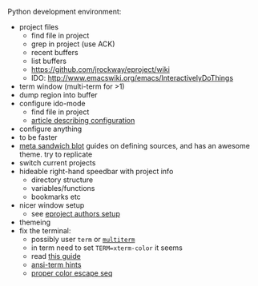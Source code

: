 
Python development environment:
- project files
  - find file in project
  - grep in project (use ACK)
  - recent buffers
  - list buffers
  - https://github.com/jrockway/eproject/wiki
  - IDO: http://www.emacswiki.org/emacs/InteractivelyDoThings
- term window (multi-term for >1)
- dump region into buffer
- configure ido-mode
  - find file in project
  - [article describing configuration](http://www.masteringemacs.org/articles/2010/10/10/introduction-to-ido-mode/)
- configure anything
 - to be faster
 - [meta sandwich blot](http://metasandwich.com/2010/07/30/what-can-i-get-for-10-dolla-anything-el/) guides on defining sources, and has an awesome theme. try to replicate
- switch current projects
- hideable right-hand speedbar with project info
  - directory structure
  - variables/functions
  - bookmarks etc
- nicer window setup
  - see [eproject authors setup](https://github.com/jrockway/elisp/blob/8de738e7c37c4b57aee0e777883a2aaf58c4035e/_local/windowing-extras.el)
- themeing
- fix the terminal:
  - possibly user `term` or
    [`multiterm`](http://www.emacswiki.org/emacs/MultiTerm)
  - in term need to set `TERM=xterm-color` it seems
  - read
    [this guide](http://www.masteringemacs.org/articles/2010/11/01/running-shells-in-emacs-overview/)
  - [ansi-term hints](http://www.emacswiki.org/emacs/AnsiTermHints)
  -
    [proper color escape seq](http://www.eterm.org/docs/view.php?doc=ref#escape)

